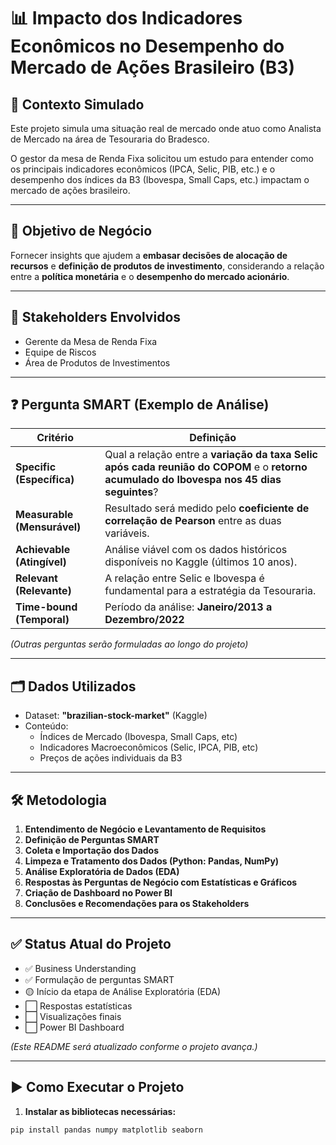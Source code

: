 # 📊 Impacto dos Indicadores Econômicos no Desempenho do Mercado de Ações Brasileiro (B3)

## 📌 Contexto Simulado

Este projeto simula uma situação real de mercado onde atuo como Analista de Mercado na área de Tesouraria do Bradesco.

O gestor da mesa de Renda Fixa solicitou um estudo para entender como os principais indicadores econômicos (IPCA, Selic, PIB, etc.) e o desempenho dos índices da B3 (Ibovespa, Small Caps, etc.) impactam o mercado de ações brasileiro.

---

## 🎯 Objetivo de Negócio

Fornecer insights que ajudem a **embasar decisões de alocação de recursos** e **definição de produtos de investimento**, considerando a relação entre a **política monetária** e o **desempenho do mercado acionário**.

---

## 👥 Stakeholders Envolvidos

- Gerente da Mesa de Renda Fixa
- Equipe de Riscos
- Área de Produtos de Investimentos

---

## ❓ Pergunta SMART (Exemplo de Análise)

| Critério | Definição |
|---|---|
| **Specific (Específica)** | Qual a relação entre a **variação da taxa Selic após cada reunião do COPOM** e o **retorno acumulado do Ibovespa nos 45 dias seguintes**? |
| **Measurable (Mensurável)** | Resultado será medido pelo **coeficiente de correlação de Pearson** entre as duas variáveis. |
| **Achievable (Atingível)** | Análise viável com os dados históricos disponíveis no Kaggle (últimos 10 anos). |
| **Relevant (Relevante)** | A relação entre Selic e Ibovespa é fundamental para a estratégia da Tesouraria. |
| **Time-bound (Temporal)** | Período da análise: **Janeiro/2013 a Dezembro/2022** |

*(Outras perguntas serão formuladas ao longo do projeto)*

---

## 🗂️ Dados Utilizados

- Dataset: **"brazilian-stock-market"** (Kaggle)
- Conteúdo:
  - Índices de Mercado (Ibovespa, Small Caps, etc)
  - Indicadores Macroeconômicos (Selic, IPCA, PIB, etc)
  - Preços de ações individuais da B3

---

## 🛠️ Metodologia

1. **Entendimento de Negócio e Levantamento de Requisitos**
2. **Definição de Perguntas SMART**
3. **Coleta e Importação dos Dados**
4. **Limpeza e Tratamento dos Dados (Python: Pandas, NumPy)**
5. **Análise Exploratória de Dados (EDA)**
6. **Respostas às Perguntas de Negócio com Estatísticas e Gráficos**
7. **Criação de Dashboard no Power BI**
8. **Conclusões e Recomendações para os Stakeholders**

---

## ✅ Status Atual do Projeto

- ✅ Business Understanding
- ✅ Formulação de perguntas SMART
- 🟡 Início da etapa de Análise Exploratória (EDA)
- ⬜️ Respostas estatísticas
- ⬜️ Visualizações finais
- ⬜️ Power BI Dashboard

*(Este README será atualizado conforme o projeto avança.)*

---

## ▶️ Como Executar o Projeto

1. **Instalar as bibliotecas necessárias:**

```bash
pip install pandas numpy matplotlib seaborn


